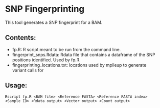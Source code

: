 # SNP Fingerprinting

This tool generates a SNP fingerprint for a BAM.

## Contents:
* fp.R: R script meant to be run from the command line.
* fingerprint_snps.Rdata: Rdata file that contains a dataframe of the SNP positions identified. Used by fp.R.
* fingerprinting_locations.txt: locations used by mpileup to generate variant calls for 

## Usage:

`Rscript fp.R <BAM file> <Reference FASTA> <Reference FASTA index> <Sample ID> <Rdata output> <Vector output> <Count output>`

